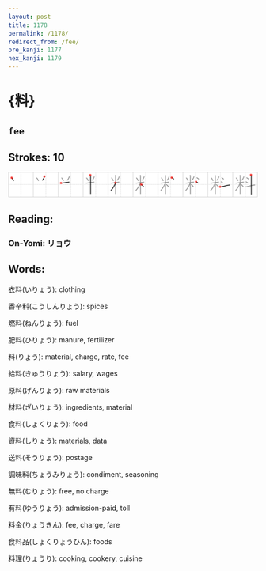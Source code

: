 ```yaml
---
layout: post
title: 1178
permalink: /1178/
redirect_from: /fee/
pre_kanji: 1177
nex_kanji: 1179
---
```


# {料}

## `fee`

## Strokes: 10

<div class="stroke"><img src="../images/E69699.png" /></div>

## Reading:

### On-Yomi: リョウ

## Words:

衣料(いりょう): clothing

香辛料(こうしんりょう): spices

燃料(ねんりょう): fuel

肥料(ひりょう): manure, fertilizer

料(りょう): material, charge, rate, fee

給料(きゅうりょう): salary, wages

原料(げんりょう): raw materials

材料(ざいりょう): ingredients, material

食料(しょくりょう): food

資料(しりょう): materials, data

送料(そうりょう): postage

調味料(ちょうみりょう): condiment, seasoning

無料(むりょう): free, no charge

有料(ゆうりょう): admission-paid, toll

料金(りょうきん): fee, charge, fare

食料品(しょくりょうひん): foods

料理(りょうり): cooking, cookery, cuisine
